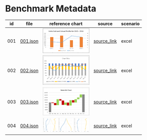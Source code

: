 # Benchmark Metadata

| id  | file       | reference chart | source | scenario |
|-----|------------|-----------------|--------|------|
| 001 | [001.json](001.json) | <img src="chart_001.jpg" width="150"/>| [source_link](https://www.tutorialspoint.com/excel_data_analysis/excel_data_analysis_visualization.htm) | excel |
| 002 | [002.json](002.json) | <img src="chart_002.jpg" width="150"/> | [source_link](https://www.tutorialspoint.com/excel_data_analysis/excel_data_analysis_visualization.htm) | excel |
| 003 | [003.json](003.json) | <img src="chart_003.jpg" width="150"/> | [source_link](https://www.tutorialspoint.com/excel_data_analysis/excel_data_analysis_visualization.htm) | excel |
| 004 | [004.json](004.json) | <img src="chart_004.png" width="150"/> | [source_link](https://excelcharts.com/excel-users-guide-make-charts-tableau) | excel |
